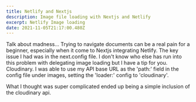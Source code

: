 ```yaml
---
title: Netlify and Nextjs
description: Image file loading with Nextjs and Netlify
excerpt: Netlify Image loading
date: 2021-11-05T21:17:00.480Z
---
```


Talk about madness... Trying to navigate documents can be a real pain for a
beginner, especially when it come to Nextjs integrating Netlify. The key issue I
had was in the next.config file. I don't know who else has run into this problem
with delegating image loading but I have a tip for you. Cloudinary. I was able
to use my API base URL as the 'path:' field in the config file under images,
setting the 'loader:' config to 'cloudinary'.

What I thought was super complicated ended up being a simple inclusion of the
cloudinary api.
